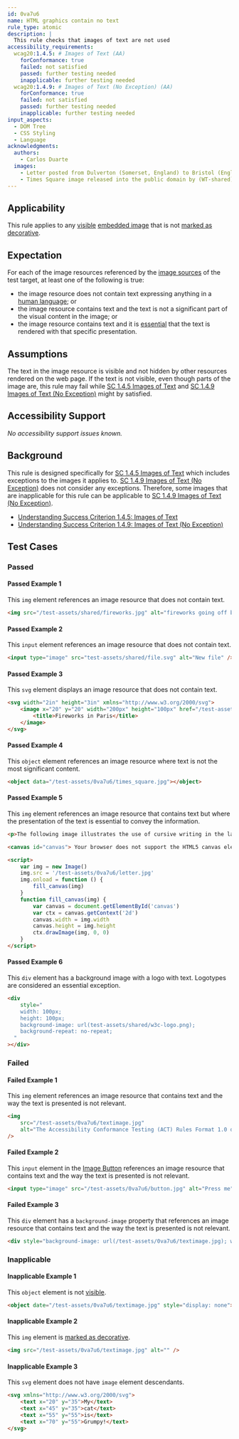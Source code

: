```yaml
---
id: 0va7u6
name: HTML graphics contain no text
rule_type: atomic
description: |
  This rule checks that images of text are not used
accessibility_requirements:
  wcag20:1.4.5: # Images of Text (AA)
    forConformance: true
    failed: not satisfied
    passed: further testing needed
    inapplicable: further testing needed
  wcag20:1.4.9: # Images of Text (No Exception) (AA)
    forConformance: true
    failed: not satisfied
    passed: further testing needed
    inapplicable: further testing needed
input_aspects:
  - DOM Tree
  - CSS Styling
  - Language
acknowledgments:
  authors:
    - Carlos Duarte
  images:
    - Letter posted from Dulverton (Somerset, England) to Bristol (England) in 1894. Released into the public domain by Adrian Pingstone.
    - Times Square image released into the public domain by (WT-shared) Ypsilonatshared at wts wikivoyage.
---
```


## Applicability

This rule applies to any [visible][] [embedded image][] that is not [marked as decorative][].

## Expectation

For each of the image resources referenced by the [image sources][] of the test target, at least one of the following is true:

- the image resource does not contain text expressing anything in a [human language][]; or
- the image resource contains text and the text is not a significant part of the visual content in the image; or
- the image resource contains text and it is [essential][] that the text is rendered with that specific presentation.

## Assumptions

The text in the image resource is visible and not hidden by other resources rendered on the web page. If the text is not visible, even though parts of the image are, this rule may fail while [SC 1.4.5 Images of Text][sc1.4.5] and [SC 1.4.9 Images of Text (No Exception)][sc1.4.9] might by satisfied.

## Accessibility Support

_No accessibility support issues known._

## Background

This rule is designed specifically for [SC 1.4.5 Images of Text][sc1.4.5] which includes exceptions to the images it applies to. [SC 1.4.9 Images of Text (No Exception)][sc1.4.9] does not consider any exceptions. Therefore, some images that are inapplicable for this rule can be applicable to [SC 1.4.9 Images of Text (No Exception)][sc1.4.9].

- [Understanding Success Criterion 1.4.5: Images of Text][sc1.4.5]
- [Understanding Success Criterion 1.4.9: Images of Text (No Exception)][sc1.4.9]

## Test Cases

### Passed

#### Passed Example 1

This `img` element references an image resource that does not contain text.

```html
<img src="/test-assets/shared/fireworks.jpg" alt="fireworks going off behind the Eiffel tower at night" />
```

#### Passed Example 2

This `input` element references an image resource that does not contain text.

```html
<input type="image" src="test-assets/shared/file.svg" alt="New file" />
```

#### Passed Example 3

This `svg` element displays an image resource that does not contain text.

```html
<svg width="2in" height="3in" xmlns="http://www.w3.org/2000/svg">
	<image x="20" y="20" width="200px" height="100px" href="/test-assets/shared/fireworks.jpg">
		<title>Fireworks in Paris</title>
	</image>
</svg>
```

#### Passed Example 4

This `object` element references an image resource where text is not the most significant content.

```html
<object data="/test-assets/0va7u6/times_square.jpg"></object>
```

#### Passed Example 5

This `img` element references an image resource that contains text but where the presentation of the text is essential to convey the information.

```html
<p>The following image illustrates the use of cursive writing in the late nineteenth century.</p>

<canvas id="canvas"> Your browser does not support the HTML5 canvas element. </canvas>

<script>
	var img = new Image()
	img.src = '/test-assets/0va7u6/letter.jpg'
	img.onload = function () {
		fill_canvas(img)
	}
	function fill_canvas(img) {
		var canvas = document.getElementById('canvas')
		var ctx = canvas.getContext('2d')
		canvas.width = img.width
		canvas.height = img.height
		ctx.drawImage(img, 0, 0)
	}
</script>
```

#### Passed Example 6

This `div` element has a background image with a logo with text. Logotypes are considered an essential exception.

```html
<div
	style="
    width: 100px;
    height: 100px;
    background-image: url(test-assets/shared/w3c-logo.png);
    background-repeat: no-repeat;
  "
></div>
```

### Failed

#### Failed Example 1

This `img` element references an image resource that contains text and the way the text is presented is not relevant.

```html
<img
	src="/test-assets/0va7u6/textimage.jpg"
	alt="The Accessibility Conformance Testing (ACT) Rules Format 1.0 defines a format for writing accessibility test rules."
/>
```

#### Failed Example 2

This `input` element in the [Image Button][] references an image resource that contains text and the way the text is presented is not relevant.

```html
<input type="image" src="/test-assets/0va7u6/button.jpg" alt="Press me" />
```

#### Failed Example 3

This `div` element has a `background-image` property that references an image resource that contains text and the way the text is presented is not relevant.

```html
<div style="background-image: url(/test-assets/0va7u6/textimage.jpg); width: 500px; height: 200px;" />
```

### Inapplicable

#### Inapplicable Example 1

This `object` element is not [visible][].

```html
<object date="/test-assets/0va7u6/textimage.jpg" style="display: none"></object>
```

#### Inapplicable Example 2

This `img` element is [marked as decorative][].

```html
<img src="/test-assets/0va7u6/textimage.jpg" alt="" />
```

#### Inapplicable Example 3

This `svg` element does not have `image` element descendants.

```html
<svg xmlns="http://www.w3.org/2000/svg">
	<text x="20" y="35">My</text>
	<text x="45" y="35">cat</text>
	<text x="55" y="55">is</text>
	<text x="70" y="55">Grumpy!</text>
</svg>
```

[embedded image]: #embedded-image 'Definition of Embedded Image'
[essential]: https://www.w3.org/WAI/WCAG21/Understanding/images-of-text.html#dfn-essential 'Definition of essential'
[human language]: https://www.w3.org/WAI/WCAG21/Understanding/images-of-text.html#dfn-human-language 'Definition of human language'
[image button]: https://html.spec.whatwg.org/multipage/input.html#image-button-state-(type=image)
[image sources]: https://html.spec.whatwg.org/multipage/images.html#image-source
[marked as decorative]: #marked-as-decorative 'Definition of marked as decorative'
[sc1.4.5]: https://www.w3.org/WAI/WCAG21/Understanding/images-of-text
[sc1.4.9]: https://www.w3.org/WAI/WCAG21/Understanding/images-of-text-no-exception
[visible]: #visible 'Definition of visible'

